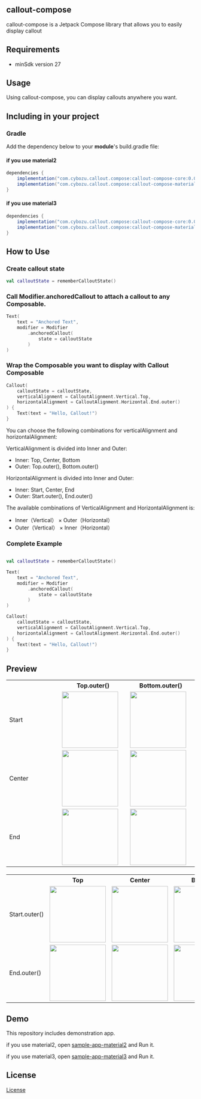 ## callout-compose
callout-compose is a Jetpack Compose library that allows you to easily display callout

## Requirements
 - minSdk version 27

## Usage
Using callout-compose, you can display callouts anywhere you want.

## Including in your project

### Gradle
Add the dependency below to your **module**'s build.gradle file:

#### if you use material2
```groovy
dependencies {
    implementation("com.cybozu.callout.compose:callout-compose-core:0.0.21")
    implementation("com.cybozu.callout.compose:callout-compose-material2:0.0.21")
}
```

#### if you use material3
```groovy
dependencies {
    implementation("com.cybozu.callout.compose:callout-compose-core:0.0.21")
    implementation("com.cybozu.callout.compose:callout-compose-material3:0.0.21")
}
```

## How to Use

### Create callout state

```kotlin
val calloutState = rememberCalloutState()
```

### Call Modifier.anchoredCallout to attach a callout to any Composable.

```kotlin
Text(
    text = "Anchored Text",
    modifier = Modifier
        .anchoredCallout(
            state = calloutState
        )
)
```

### Wrap the Composable you want to display with Callout Composable

```kotlin
Callout(
    calloutState = calloutState,
    verticalAlignment = CalloutAlignment.Vertical.Top,
    horizontalAlignment = CalloutAlignment.Horizontal.End.outer()
) {
    Text(text = "Hello, Callout!")
}
```

You can choose the following combinations for verticalAlignment and horizontalAlignment:

VerticalAlignment is divided into Inner and Outer:

 - Inner: Top, Center, Bottom
 - Outer: Top.outer(), Bottom.outer()

HorizontalAlignment is divided into Inner and Outer:

 - Inner: Start, Center, End
 - Outer: Start.outer(), End.outer()


The available combinations of VerticalAlignment and HorizontalAlignment is:
 - Inner（Vertical） × Outer（Horizontal）
 - Outer（Vertical） × Inner（Horizontal）

### Complete Example
```kotlin

val calloutState = rememberCalloutState()

Text(
    text = "Anchored Text",
    modifier = Modifier
        .anchoredCallout(
            state = calloutState
        )
)

Callout(
    calloutState = calloutState,
    verticalAlignment = CalloutAlignment.Vertical.Top,
    horizontalAlignment = CalloutAlignment.Horizontal.End.outer()
) {
    Text(text = "Hello, Callout!")
}
```

## Preview
<!-- 左側のテーブル -->
<table style="width: 100%; table-layout: fixed; margin-bottom: 20px;">
    <tr>
        <th style="width: 25%"></th>
        <th style="width: 25%">Top.outer()</th>
        <th style="width: 25%">Bottom.outer()</th>
    </tr>
    <tr>
        <td>Start</td>
        <td><img src="https://github.com/user-attachments/assets/dad889c9-74bb-4951-93e6-2e728765ced5" width="150"/></td>
        <td><img src="https://github.com/user-attachments/assets/64235d7d-1672-4335-99ef-3a9ca2749c83" width="150"/></td>
    </tr>
    <tr>
        <td>Center</td>
        <td><img src="https://github.com/user-attachments/assets/fc370c4b-2885-4bb8-87c2-2e58372147aa" width="150"/></td>
        <td><img src="https://github.com/user-attachments/assets/e695aa94-138b-4212-a8fe-14a3fe8971d2" width="150"/></td>
    </tr>
    <tr>
        <td>End</td>
        <td><img src="https://github.com/user-attachments/assets/10a8b348-7ef7-4c50-8042-0522cdbda226" width="150"/></td>
        <td><img src="https://github.com/user-attachments/assets/315fe883-8b54-47d0-964e-7dc1b8814d54" width="150"/></td>
    </tr>
</table>

<!-- 右側のテーブル -->
<table style="width: 100%; table-layout: fixed;">
    <tr>
        <th style="width: 25%"></th>
        <th style="width: 25%">Top</th>
        <th style="width: 25%">Center</th>
        <th style="width: 25%">Bottom</th>
    </tr>
    <tr>
        <td>Start.outer()</td>
        <td><img src="https://github.com/user-attachments/assets/b89f8978-d4e5-44b0-8cbf-e3378c1b0c56" width="150"/></td>
        <td><img src="https://github.com/user-attachments/assets/f247abe8-5313-4cc7-9873-4a76c6b5f5f6" width="150"/></td>
        <td><img src="https://github.com/user-attachments/assets/d8921dde-7be6-4361-a7ae-741c099606a9" width="150"/></td>
    </tr>
    <tr>
        <td>End.outer()</td>
        <td><img src="https://github.com/user-attachments/assets/38ae9211-0e2d-4c95-ad89-305fe0c2cb86" width="150"/></td>
        <td><img src="https://github.com/user-attachments/assets/58c1001b-76fd-4cab-8c18-cbca32d0a588" width="150"/></td>
        <td><img src="https://github.com/user-attachments/assets/24a62935-dd08-41a7-9538-cac98f97d7a2" width="150"/></td>
    </tr>
</table>

## Demo

This repository includes demonstration app.

if you use material2, open [sample-app-material2](https://github.com/cybozu/callout-compose/tree/main/sample-app-material2) and Run it.

if you use material3, open [sample-app-material3](https://github.com/cybozu/callout-compose/tree/main/sample-app-material3) and Run it.

## License
[License](https://github.com/cybozu/callout-compose/blob/main/LICENSE)
